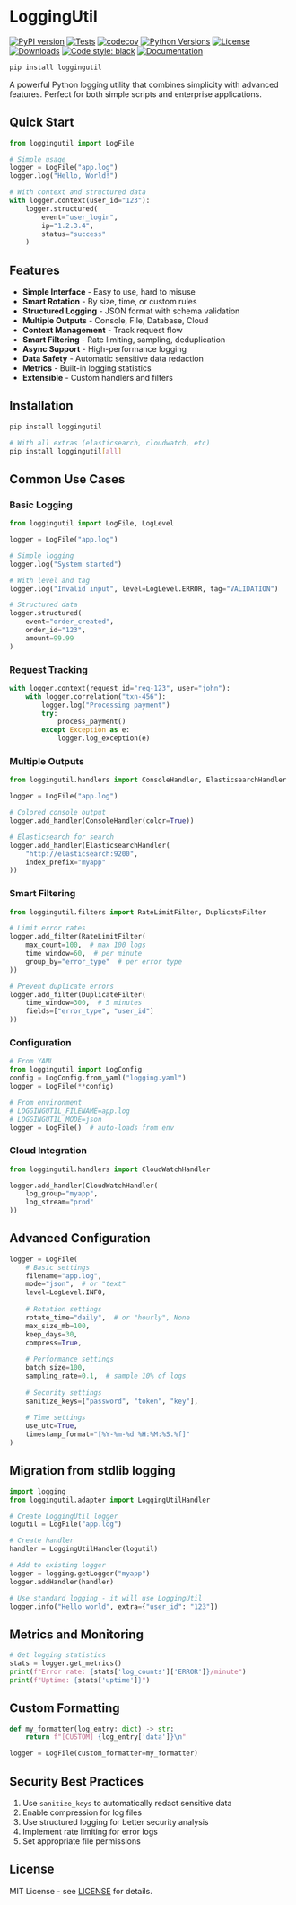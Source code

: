# LoggingUtil

[![PyPI version](https://badge.fury.io/py/loggingutil.svg)](https://badge.fury.io/py/loggingutil)
[![Tests](https://github.com/mochathehuman/loggingutil/actions/workflows/tests.yml/badge.svg)](https://github.com/mochathehuman/loggingutil/actions/workflows/tests.yml)
[![codecov](https://codecov.io/gh/mochathehuman/loggingutil/branch/main/graph/badge.svg)](https://codecov.io/gh/mochathehuman/loggingutil)
[![Python Versions](https://img.shields.io/pypi/pyversions/loggingutil)](https://pypi.org/project/loggingutil)
[![License](https://img.shields.io/github/license/mochathehuman/loggingutil)](https://github.com/mochathehuman/loggingutil/blob/main/LICENSE)
[![Downloads](https://pepy.tech/badge/loggingutil)](https://pepy.tech/project/loggingutil)
[![Code style: black](https://img.shields.io/badge/code%20style-black-000000.svg)](https://github.com/psf/black)
[![Documentation](https://img.shields.io/badge/docs-mkdocs-blue)](https://mochathehuman.github.io/loggingutil)

```bash
pip install loggingutil
```

A powerful Python logging utility that combines simplicity with advanced features. Perfect for both simple scripts and enterprise applications.

## Quick Start

```python
from loggingutil import LogFile

# Simple usage
logger = LogFile("app.log")
logger.log("Hello, World!")

# With context and structured data
with logger.context(user_id="123"):
    logger.structured(
        event="user_login",
        ip="1.2.3.4",
        status="success"
    )
```

## Features

- **Simple Interface** - Easy to use, hard to misuse
- **Smart Rotation** - By size, time, or custom rules
- **Structured Logging** - JSON format with schema validation
- **Multiple Outputs** - Console, File, Database, Cloud
- **Context Management** - Track request flow
- **Smart Filtering** - Rate limiting, sampling, deduplication
- **Async Support** - High-performance logging
- **Data Safety** - Automatic sensitive data redaction
- **Metrics** - Built-in logging statistics
- **Extensible** - Custom handlers and filters

## Installation

```bash
pip install loggingutil

# With all extras (elasticsearch, cloudwatch, etc)
pip install loggingutil[all]
```

## Common Use Cases

### Basic Logging
```python
from loggingutil import LogFile, LogLevel

logger = LogFile("app.log")

# Simple logging
logger.log("System started")

# With level and tag
logger.log("Invalid input", level=LogLevel.ERROR, tag="VALIDATION")

# Structured data
logger.structured(
    event="order_created",
    order_id="123",
    amount=99.99
)
```

### Request Tracking
```python
with logger.context(request_id="req-123", user="john"):
    with logger.correlation("txn-456"):
        logger.log("Processing payment")
        try:
            process_payment()
        except Exception as e:
            logger.log_exception(e)
```

### Multiple Outputs
```python
from loggingutil.handlers import ConsoleHandler, ElasticsearchHandler

logger = LogFile("app.log")

# Colored console output
logger.add_handler(ConsoleHandler(color=True))

# Elasticsearch for search
logger.add_handler(ElasticsearchHandler(
    "http://elasticsearch:9200",
    index_prefix="myapp"
))
```

### Smart Filtering
```python
from loggingutil.filters import RateLimitFilter, DuplicateFilter

# Limit error rates
logger.add_filter(RateLimitFilter(
    max_count=100,  # max 100 logs
    time_window=60,  # per minute
    group_by="error_type"  # per error type
))

# Prevent duplicate errors
logger.add_filter(DuplicateFilter(
    time_window=300,  # 5 minutes
    fields=["error_type", "user_id"]
))
```

### Configuration
```python
# From YAML
from loggingutil import LogConfig
config = LogConfig.from_yaml("logging.yaml")
logger = LogFile(**config)

# From environment
# LOGGINGUTIL_FILENAME=app.log
# LOGGINGUTIL_MODE=json
logger = LogFile()  # auto-loads from env
```

### Cloud Integration
```python
from loggingutil.handlers import CloudWatchHandler

logger.add_handler(CloudWatchHandler(
    log_group="myapp",
    log_stream="prod"
))
```

## Advanced Configuration

```python
logger = LogFile(
    # Basic settings
    filename="app.log",
    mode="json",  # or "text"
    level=LogLevel.INFO,
    
    # Rotation settings
    rotate_time="daily",  # or "hourly", None
    max_size_mb=100,
    keep_days=30,
    compress=True,
    
    # Performance settings
    batch_size=100,
    sampling_rate=0.1,  # sample 10% of logs
    
    # Security settings
    sanitize_keys=["password", "token", "key"],
    
    # Time settings
    use_utc=True,
    timestamp_format="[%Y-%m-%d %H:%M:%S.%f]"
)
```

## Migration from stdlib logging

```python
import logging
from loggingutil.adapter import LoggingUtilHandler

# Create LoggingUtil logger
logutil = LogFile("app.log")

# Create handler
handler = LoggingUtilHandler(logutil)

# Add to existing logger
logger = logging.getLogger("myapp")
logger.addHandler(handler)

# Use standard logging - it will use LoggingUtil
logger.info("Hello world", extra={"user_id": "123"})
```

## Metrics and Monitoring

```python
# Get logging statistics
stats = logger.get_metrics()
print(f"Error rate: {stats['log_counts']['ERROR']}/minute")
print(f"Uptime: {stats['uptime']}")
```

## Custom Formatting

```python
def my_formatter(log_entry: dict) -> str:
    return f"[CUSTOM] {log_entry['data']}\n"

logger = LogFile(custom_formatter=my_formatter)
```

## Security Best Practices

1. Use `sanitize_keys` to automatically redact sensitive data
2. Enable compression for log files
3. Use structured logging for better security analysis
4. Implement rate limiting for error logs
5. Set appropriate file permissions

## License

MIT License - see [LICENSE](LICENSE) for details.